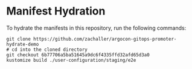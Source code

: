 # Manifest Hydration

To hydrate the manifests in this repository, run the following commands:

```shell
git clone https://github.com/zachaller/argocon-gitops-promoter-hydrate-demo
# cd into the cloned directory
git checkout 6b77706a5ba51645a9dc6f4335ffd32afd65d3a0
kustomize build ./user-configuration/staging/e2e
```
